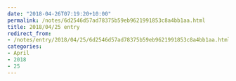 ```yaml
---
date: "2018-04-26T07:19:20+10:00"
permalink: /notes/6d2546d57ad78375b59eb9621991853c8a4bb1aa.html
title: 2018/04/25 entry
redirect_from:
- /notes/entry/2018/04/25/6d2546d57ad78375b59eb9621991853c8a4bb1aa.html
categories:
- April
- 2018
- 25
---
```

